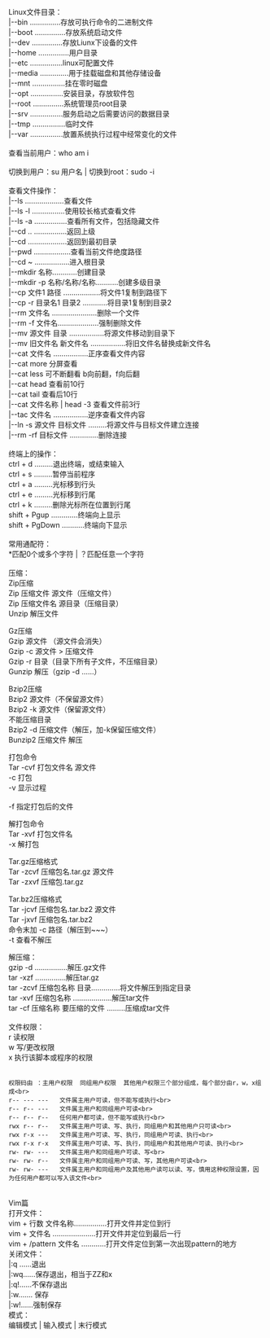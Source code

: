 Linux文件目录：<br>
   |--bin  ...............存放可执行命令的二进制文件<br>
   |--boot ...............存放系统启动文件<br>
   |--dev  ...............存放Liunx下设备的文件<br>
   |--home ...............用户目录<br>
   |--etc ................linux可配置文件<br>
   |--media ..............用于挂载磁盘和其他存储设备<br>
   |--mnt ................挂在零时磁盘<br>
   |--opt ................安装目录，存放软件包<br>
   |--root ...............系统管理员root目录<br>
   |--srv ................服务启动之后需要访问的数据目录<br>
   |--tmp ................临时文件<br>
   |--var ................放置系统执行过程中经常变化的文件<br>
<br>
查看当前用户：who am i<br>
<br>
切换到用户：su 用户名  |  切换到root：sudo -i<br>
<br>
查看文件操作：<br>
   |--ls ...................查看文件<br>
   |--ls -l ................使用较长格式查看文件<br>
   |--ls -a ................查看所有文件，包括隐藏文件<br>
   |--cd .. ................返回上级<br>
   |--cd ...................返回到最初目录<br>
   |--pwd ..................查看当前文件绝度路径<br>
   |--cd ~ .................进入根目录<br>
   |--mkdir 名称............创建目录<br>
   |--mkdir -p 名称/名称/名称...........创建多级目录<br>
   |--cp 文件1 路径 ..................将文件1复制到路径下<br>
   |--cp -r 目录名1 目录2 ............将目录1复制到目录2<br>
   |--rm 文件名 ......................删除一个文件<br>
   |--rm -f 文件名....................强制删除文件<br>
   |--mv 源文件 目录 .................将源文件移动到目录下<br>
   |--mv 旧文件名 新文件名 .................将旧文件名替换成新文件名<br>
   |--cat 文件名 .................正序查看文件内容<br>
      |--cat more 分屏查看<br>
      |--cat less 可不断翻看 b向前翻，f向后翻<br>
      |--cat head 查看前10行<br>
      |--cat tail 查看后10行<br>
      |--cat 文件名称 | head -3 查看文件前3行<br>
   |--tac 文件名 .................逆序查看文件内容<br>
   |--ln -s 源文件 目标文件 .........将源文件与目标文件建立连接<br>
   |--rm -rf 目标文件 ..............删除连接<br>
<br> 
终端上的操作：<br>
  ctrl + d .........退出终端，或结束输入<br>
  ctrl + s .........暂停当前程序<br>
  ctrl + a .........光标移到行头<br>
  ctrl + e .........光标移到行尾<br>
  ctrl + k .........删除光标所在位置到行尾<br>
  shift + Pgup .............终端向上显示<br>
  shift + PgDown ...........终端向下显示<br>
<br>
常用通配符：<br>
*匹配0个或多个字符 |  ？匹配任意一个字符<br>
<br>
压缩：<br>
Zip压缩<br>
Zip 压缩文件 源文件（压缩文件）<br>
Zip 压缩文件名 源目录（压缩目录）<br>
Unzip 解压文件<br>

Gz压缩<br>
Gzip 源文件 （源文件会消失）<br>
Gzip -c 源文件 > 压缩文件<br>
Gzip -r 目录（目录下所有子文件，不压缩目录）<br>
Gunzip 解压（gzip -d ……）<br>

Bzip2压缩<br>
Bzip2 源文件（不保留源文件）<br>
Bzip2 -k 源文件（保留源文件）<br>
不能压缩目录<br>
Bzip2 -d 压缩文件（解压，加-k保留压缩文件）<br>
Bunzip2 压缩文件 解压<br>

打包命令<br>
Tar -cvf 打包文件名 源文件<br>
-c 打包<br>
-v 显示过程<br><br>
-f 指定打包后的文件<br>

解打包命令<br>
Tar -xvf 打包文件名<br>
-x 解打包<br>

Tar.gz压缩格式<br>
Tar -zcvf 压缩包名.tar.gz 源文件<br>
Tar -zxvf 压缩包.tar.gz<br>

Tar.bz2压缩格式<br>
Tar -jcvf 压缩包名.tar.bz2 源文件<br>
Tar -jxvf 压缩包名.tar.bz2<br>
命令末加 -c 路径（解压到~~~）<br>
-t 查看不解压<br>

解压缩：<br>
gzip -d ................解压.gz文件<br>
tar -xzf ...............解压tar.gz<br>
tar -zcvf 压缩包名称 目录..............将文件解压到指定目录<br>
tar -xvf 压缩包名称 ...................解压tar文件<br>
tar -cf 压缩名称 要压缩的文件 .........压缩成tar文件<br>
<br>
文件权限：<br>
    r 读权限<br>
    w 写/更改权限<br>
    x 执行该脚本或程序的权限<br>
    <br>
    
    权限码由 ：主用户权限  同组用户权限  其他用户权限三个部分组成，每个部分由r，w，x组成<br>
    r-- --- ---   文件属主用户可读，但不能写或执行<br>
    r-- r-- ---   文件属主用户和同组用户可读<br>
    r-- r-- r--   任何用户都可读，但不能写或执行<br>
    rwx r-- r--   文件属主用户可读、写、执行，同组用户和其他用户只可读<br>
    rwx r-x ---   文件属主用户可读、写、执行，同组用户可读、执行<br>
    rwx r-x r-x   文件属主用户可读、写、执行，同组用户和其他用户可读、执行<br>
    rw- rw- ---   文件属主用户和同组用户可读、写<br>
    rw- rw- r--   文件属主用户和同组用户可读、写，其他用户可读<br>
    rw- rw- ---   文件属主用户和同组用户及其他用户读可以读、写，慎用这种权限设置，因为任何用户都可以写入该文件<br>
<br>
Vim篇<br>
  打开文件：<br>
      vim + 行数 文件名称................打开文件并定位到行<br>
      vim + 文件名 .....................打开文件并定位到最后一行<br>
      vim + /pattern 文件名 ............打开文件定位到第一次出现pattern的地方<br>
  关闭文件：<br>
      |:q ......退出  <br>
      |:wq......保存退出，相当于ZZ和x <br> 
      |:q!......不保存退出  <br>
      |:w....... 保存<br>
      |:w!......强制保存<br>
  模式：<br>
      编辑模式  |  输入模式  |  末行模式<br>
